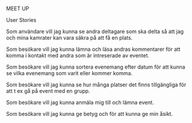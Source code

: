 MEET UP

User Stories

Som användare vill jag kunna se andra deltagare som ska delta så att jag och mina kamrater kan vara säkra på att få en plats.

Som besökare vill jag kunna lämna och läsa andras kommentarer för att komma i kontakt med andra som är intreserade av eventet.

Som besökare vill jag kunna sortera evenemang efter datum för att kunna se vilka evenemang som varit eller kommer komma.

Som besökare vill jag kunna se hur många platser det finns tillgängliga för att t ex gå på event med en grupp.

Som besökare vill jag kunna anmäla mig till och lämna event.

Som besökare vill jag kunna ge betyg och för att kunna ge min åsikt.


